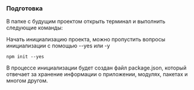 ### Подготовка
В папке с будущим проектом открыть терминал и выполнить следующие команды:  

Начать инициализацию проекта, можно пропустить вопросы инициализации с помощью --yes или -y  
```
npm init --yes
```
В процессе инициализации будет создан файл package.json, который отвечает за хранение информации о приложении, модулях, пакетах и многом другом.
